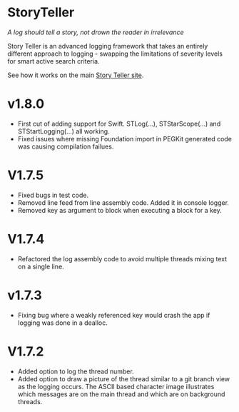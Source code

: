 # StoryTeller 

*A log should tell a story, not drown the reader in irrelevance* 

Story Teller is an advanced logging framework that takes an entirely different approach to logging - swapping the limitations of severity levels for smart active search criteria.

See how it works on the main [Story Teller site](http://drekka.github.io/StoryTeller).

# v1.8.0

* First cut of adding support for Swift. STLog(...), STStarScope(...) and STStartLogging(...) all working.
* Fixed issues where missing Foundation import in PEGKit generated code was causing compilation failues.

# V1.7.5

* Fixed bugs in test code.
* Removed line feed from line assembly code. Added it in console logger.
* Removed key as argument to block when executing a block for a key.

# V1.7.4

* Refactored the log assembly code to avoid multiple threads mixing text on a single line.

# v1.7.3

* Fixing bug where a weakly referenced key would crash the app if logging was done in a dealloc.

# V1.7.2

* Added option to log the thread number.
* Added option to draw a picture of the thread similar to a git branch view as the logging occurs. The ASCII based character image illustrates which messages are on the main thread and which are on background threads.

